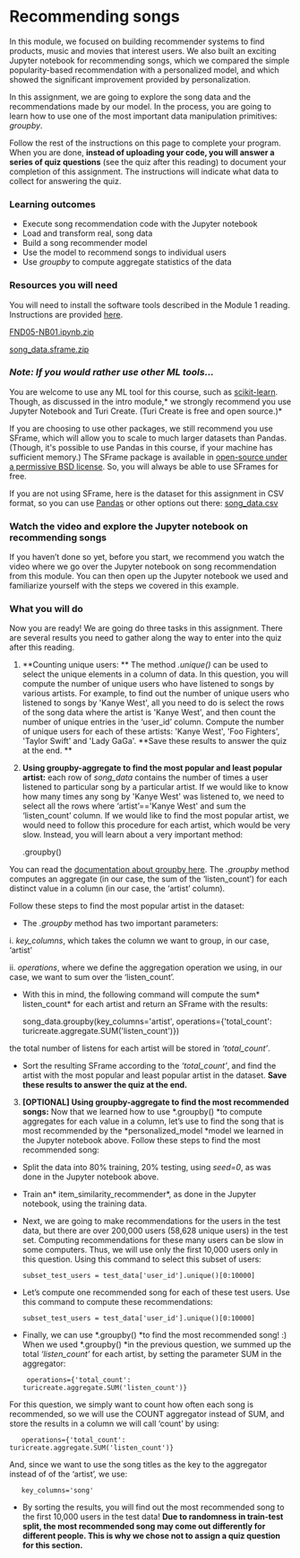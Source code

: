 # Recommending songs



In this module, we focused on building recommender systems to find products,
music and movies that interest users.  We also built an exciting Jupyter
notebook for recommending songs, which we compared the simple popularity-based
recommendation with a personalized model, and which showed the significant
improvement provided by personalization.

In this assignment, we are going to explore the song data and the
recommendations made by our model.  In the process, you are going to learn how
to use one of the most important data manipulation primitives: *groupby*.

Follow the rest of the instructions on this page to complete your program.  When
you are done, **instead of uploading your code, you will answer a series of quiz
questions** (see the quiz after this reading) to document your completion of
this assignment.  The instructions will indicate what data to collect for
answering the quiz.

### Learning outcomes

* Execute song recommendation code with the Jupyter notebook
* Load and transform real, song data
* Build a song recommender model
* Use the model to recommend songs to individual users
* Use *groupby* to compute aggregate statistics of the data



### **Resources you will need**

You will need to install the software tools described in the Module 1 reading.
Instructions are provided
[here](https://www.coursera.org/learn/ml-foundations/item/5HQGl).

 [FND05-NB01.ipynb.zip](https://d3c33hcgiwev3.cloudfront.net/HzNgAeJcEemELQpo9cj5Ig_9bb707e80221427a9ca4bd23e2181a74_FND05-NB01.ipynb.zip?Expires=1596499200&Signature=OXCegQSC0AV1LN~-yab~Sn5Yj2wkdVsmxtEMtZiczGDDVb2bjUquGHzAM5NMov96DF7rHq2a2~FRCHyo-rFmQiLyGxlUZ8mMEX3ew3LLI6TGAskYTXwbZEa6Psh-OGeF5J8cfAGSp0q35Rp3qIjb~8RZnrDdAzOkedYO0il~ACs_&Key-Pair-Id=APKAJLTNE6QMUY6HBC5A)
 
 [song_data.sframe.zip](https://d3c33hcgiwev3.cloudfront.net/dIBuXeIiEemm5A4ynZyB2A_749ef60351624a8d83beedd5ef23367e_song_data.sframe.zip?Expires=1596499200&Signature=b9jh-bTfD-ytmNEAXlIijQHXxBlKwd0naAQB79td2OaTlQ1pWo0BOKcxN5BrUImf3o0D-b~XN8-DAko-FcNMFT9EvcmtlXR21AUw5YX74lG4fGkkYHAzFWdppPJ7JtNVO-eoJYBUsMQJgyT~UPuI~P0K2HX95nsljuhJluHd6YQ_&Key-Pair-Id=APKAJLTNE6QMUY6HBC5A)



### *Note:  If you would rather use other ML tools...*

You are welcome to use any ML tool for this course, such as
[scikit-learn](http://scikit-learn.org/stable/). Though, as discussed in the
intro module,* we strongly recommend you use Jupyter Notebook and Turi Create.
(Turi Create is free and open source.)*

If you are choosing to use other packages, we still recommend you use SFrame,
which will allow you to scale to much larger datasets than Pandas. (Though, it's
possible to use Pandas in this course, if your machine has sufficient memory.)
The SFrame package is available in [open-source under a permissive BSD
license](https://github.com/turi-code/SFrame). So, you will always be able to
use SFrames for free.

If you are not using SFrame, here is the dataset for this assignment in CSV
format, so you can use [Pandas](http://pandas.pydata.org/) or other options out
there: 
[song_data.csv](https://d396qusza40orc.cloudfront.net/phoenixassets/song_data.csv)

### Watch the video and explore the Jupyter notebook on recommending songs

If you haven’t done so yet, before you start, we recommend you watch the video
where we go over the Jupyter notebook on song recommendation from this module. 
You can then open up the Jupyter notebook we used and familiarize yourself with
the steps we covered in this example.

### What you will do

Now you are ready!  We are going do three tasks in this assignment.  There are
several results you need to gather along the way to enter into the quiz after
this reading.

1.  **Counting unique users: ** The method *.unique()* can be used to select the
unique elements in a column of data. In this question, you will compute the
number of unique users who have listened to songs by various artists.  For
example, to find out the number of unique users who listened to songs by 'Kanye
West', all you need to do is select the rows of the song data where the artist
is 'Kanye West', and then count the number of unique entries in the ‘user_id’
column.  Compute the number of unique users for each of these artists:  'Kanye
West', 'Foo Fighters', 'Taylor Swift' and 'Lady GaGa'.  **Save these results to
answer the quiz at the end. **
1.  **Using groupby-aggregate to find the most popular and least popular artist:** 
each row of *song_data* contains the number of times a user listened to
particular song by a particular artist.  If we would like to know how many times
any song by 'Kanye West' was listened to, we need to select all the rows where
‘artist’=='Kanye West' and sum the ‘listen_count’ column.  If we would like to
find the most popular artist, we would need to follow this procedure for each
artist, which would be very slow.  Instead, you will learn about a very
important method:

     .groupby()


You can read the [documentation about groupby
here](https://turi.com/products/create/docs/generated/graphlab.SFrame.groupby.html#graphlab.SFrame.groupby).
The *.groupby* method computes an aggregate (in our case, the sum of the
‘listen_count’) for each distinct value in a column (in our case, the ‘artist’
column).  

Follow these steps to find the most popular artist in the dataset: 

* The *.groupby* method has two important parameters:

i.  *key_columns*, which takes the column we want to group, in our case,
‘artist’

ii.  *operations*, where we define the aggregation operation we using, in our
case, we want to sum over the ‘listen_count’.  

* With this in mind, the following command will compute the sum* listen_count* for
each artist and return an SFrame with the results:

    song_data.groupby(key_columns='artist', operations={'total_count': turicreate.aggregate.SUM('listen_count')})


the total number of listens for each artist will be stored in *‘total_count’*.

* Sort the resulting SFrame according to the *‘total_count’*, and find the artist
with the most popular and least popular artist in the dataset.  **Save these
results to answer the quiz at the end.**

3. **[OPTIONAL] Using groupby-aggregate to find the most recommended songs:** 
Now that we learned how to use *.groupby() *to compute aggregates for each value
in a column, let’s use to find the song that is most recommended by the
*personalized_model *model we learned in the Jupyter notebook above.  Follow
these steps to find the most recommended song:

* Split the data into 80% training, 20% testing, using *seed=0*, as was done in
the Jupyter notebook above.
* Train an* item_similarity_recommender*, as done in the Jupyter notebook, using
the training data.
* Next, we are going to make recommendations for the users in the test data, but 
there are over 200,000 users (58,628 unique users) in the test set.  Computing
recommendations for these many users can be slow in some computers.  Thus, we
will use only the first 10,000 users only in this question.  Using this command
to select this subset of users:

      subset_test_users = test_data['user_id'].unique()[0:10000]

* Let’s compute one recommended song for each of these test users.  Use this
command to compute these recommendations:

      subset_test_users = test_data['user_id'].unique()[0:10000]

* Finally, we can use *.groupby() *to find the most recommended song!  :)  When we
used *.groupby() *in the previous question, we summed up the total
*‘listen_count’* for each artist, by setting the parameter SUM in the
aggregator:

       operations={'total_count': turicreate.aggregate.SUM('listen_count')}

For this question, we simply want to count how often each song is recommended,
so we will use the COUNT aggregator instead of SUM, and store the results in a
column we will call ‘count’ by using:
 
       operations={'total_count': turicreate.aggregate.SUM('listen_count')}


And, since we want to use the song titles as the key to the aggregator instead
of of the ‘artist’, we use:

       key_columns='song'

* By sorting the results, you will find out the most recommended song to the first
10,000 users in the test data! **Due to randomness in train-test split, the most
recommended song may come out differently for different people. This is why we
chose not to assign a quiz question for this section.**
